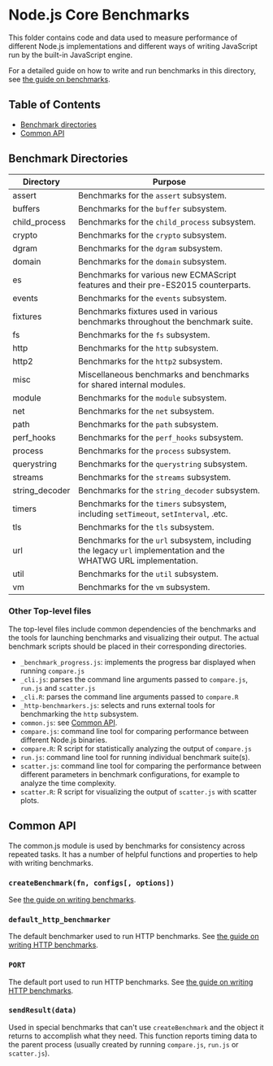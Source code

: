 # Node.js Core Benchmarks

This folder contains code and data used to measure performance
of different Node.js implementations and different ways of
writing JavaScript run by the built-in JavaScript engine.

For a detailed guide on how to write and run benchmarks in this
directory, see [the guide on benchmarks](../doc/contributing/writing-and-running-benchmarks.md).

## Table of Contents

* [Benchmark directories](#benchmark-directories)
* [Common API](#common-api)

## Benchmark Directories

| Directory       | Purpose                                                                                                          |
| --------------- | ---------------------------------------------------------------------------------------------------------------- |
| assert          | Benchmarks for the `assert` subsystem.                                                                           |
| buffers         | Benchmarks for the `buffer` subsystem.                                                                           |
| child\_process  | Benchmarks for the `child_process` subsystem.                                                                    |
| crypto          | Benchmarks for the `crypto` subsystem.                                                                           |
| dgram           | Benchmarks for the `dgram` subsystem.                                                                            |
| domain          | Benchmarks for the `domain` subsystem.                                                                           |
| es              | Benchmarks for various new ECMAScript features and their pre-ES2015 counterparts.                                |
| events          | Benchmarks for the `events` subsystem.                                                                           |
| fixtures        | Benchmarks fixtures used in various benchmarks throughout the benchmark suite.                                   |
| fs              | Benchmarks for the `fs` subsystem.                                                                               |
| http            | Benchmarks for the `http` subsystem.                                                                             |
| http2           | Benchmarks for the `http2` subsystem.                                                                            |
| misc            | Miscellaneous benchmarks and benchmarks for shared internal modules.                                             |
| module          | Benchmarks for the `module` subsystem.                                                                           |
| net             | Benchmarks for the `net` subsystem.                                                                              |
| path            | Benchmarks for the `path` subsystem.                                                                             |
| perf\_hooks     | Benchmarks for the `perf_hooks` subsystem.                                                                       |
| process         | Benchmarks for the `process` subsystem.                                                                          |
| querystring     | Benchmarks for the `querystring` subsystem.                                                                      |
| streams         | Benchmarks for the `streams` subsystem.                                                                          |
| string\_decoder | Benchmarks for the `string_decoder` subsystem.                                                                   |
| timers          | Benchmarks for the `timers` subsystem, including `setTimeout`, `setInterval`, .etc.                              |
| tls             | Benchmarks for the `tls` subsystem.                                                                              |
| url             | Benchmarks for the `url` subsystem, including the legacy `url` implementation and the WHATWG URL implementation. |
| util            | Benchmarks for the `util` subsystem.                                                                             |
| vm              | Benchmarks for the `vm` subsystem.                                                                               |

### Other Top-level files

The top-level files include common dependencies of the benchmarks
and the tools for launching benchmarks and visualizing their output.
The actual benchmark scripts should be placed in their corresponding
directories.

* `_benchmark_progress.js`: implements the progress bar displayed
  when running `compare.js`
* `_cli.js`: parses the command line arguments passed to `compare.js`,
  `run.js` and `scatter.js`
* `_cli.R`: parses the command line arguments passed to `compare.R`
* `_http-benchmarkers.js`: selects and runs external tools for benchmarking
  the `http` subsystem.
* `common.js`: see [Common API](#common-api).
* `compare.js`: command line tool for comparing performance between different
  Node.js binaries.
* `compare.R`: R script for statistically analyzing the output of
  `compare.js`
* `run.js`: command line tool for running individual benchmark suite(s).
* `scatter.js`: command line tool for comparing the performance
  between different parameters in benchmark configurations,
  for example to analyze the time complexity.
* `scatter.R`: R script for visualizing the output of `scatter.js` with
  scatter plots.

## Common API

The common.js module is used by benchmarks for consistency across repeated
tasks. It has a number of helpful functions and properties to help with
writing benchmarks.

### `createBenchmark(fn, configs[, options])`

See [the guide on writing benchmarks](../doc/contributing/writing-and-running-benchmarks.md#basics-of-a-benchmark).

### `default_http_benchmarker`

The default benchmarker used to run HTTP benchmarks.
See [the guide on writing HTTP benchmarks](../doc/contributing/writing-and-running-benchmarks.md#creating-an-http-benchmark).

### `PORT`

The default port used to run HTTP benchmarks.
See [the guide on writing HTTP benchmarks](../doc/contributing/writing-and-running-benchmarks.md#creating-an-http-benchmark).

### `sendResult(data)`

Used in special benchmarks that can't use `createBenchmark` and the object
it returns to accomplish what they need. This function reports timing
data to the parent process (usually created by running `compare.js`, `run.js` or
`scatter.js`).
